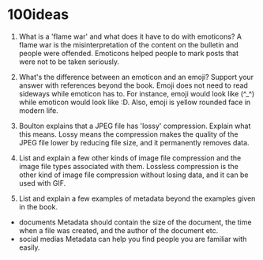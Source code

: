 # 100ideas
1. What is a 'flame war' and what does it have to do with emoticons?
A flame war is the misinterpretation of the content on the bulletin and people were offended. Emoticons helped people to mark posts that were not to be taken seriously. 

2. What's the difference between an emoticon and an emoji? Support your answer with references beyond the book.
Emoji does not need to read sideways while emoticon has to. For instance, emoji would look like (^_^) while emoticon would look like :D. Also, emoji is yellow rounded face in modern life.

3. Boulton explains that a JPEG file has 'lossy' compression. Explain what this means.
Lossy means the compression makes the quality of the JPEG file lower by reducing file size, and it permanently removes data. 

4. List and explain a few other kinds of image file compression and the image file types associated with them.
Lossless compression is the other kind of image file compression without losing data, and it can be used with GIF.

5. List and explain a few examples of metadata beyond the examples given in the book.
- documents
Metadata should contain the size of the document, the time when a file was created, and the author of the document etc.
- social medias
Metadata can help you find people you are familiar with easily.
